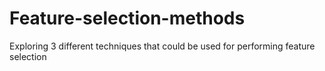 # Feature-selection-methods

Exploring 3 different techniques that could be used for performing feature selection
